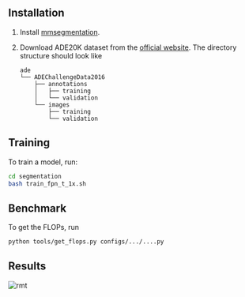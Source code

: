 ## Installation

1. Install [mmsegmentation](https://github.com/open-mmlab/mmsegmentation).

2. Download ADE20K dataset from the [official website](https://groups.csail.mit.edu/vision/datasets/ADE20K/). The directory structure should look like

   ```
   ade
   └── ADEChallengeData2016
       ├── annotations
       │   ├── training
       │   └── validation
       └── images
           ├── training
           └── validation
   ```



## Training

To train a model, run:

```bash
cd segmentation
bash train_fpn_t_1x.sh
```


## Benchmark

To get the FLOPs, run

```bash
python tools/get_flops.py configs/.../....py
```



## Results


![rmt]('seg_res.png)